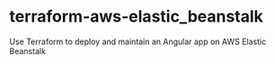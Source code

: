 # terraform-aws-elastic_beanstalk
Use Terraform to deploy and maintain an Angular app on AWS Elastic Beanstalk
